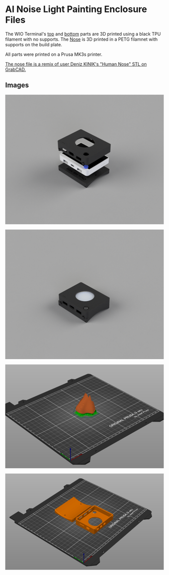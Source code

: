 # AI Noise Light Painting Enclosure Files

The WIO Terminal's [top](Wio_Terminal_Holder_Top.stl) and [bottom](Wio_Terminal_Holder_Bottom.stl) parts are 3D printed using a black TPU filament with no supports. The [Nose](Nose.stl) is 3D printed in a PETG filamnet with supports on the build plate. 

All parts were printed on a Prusa MK3s printer.

[The nose file is a remix of user Deniz KINIK's "Human Nose" STL on GrabCAD.](https://grabcad.com/library/human-nose-2/details?folder_id=10318534)

## Images

![Render exploded](https://github.com/ChristianNHill/AI-Nose-L-Painting/blob/main/Images/holder-render-1.png)

![Render assembled](https://github.com/ChristianNHill/AI-Nose-L-Painting/blob/main/Images/holder-render-2.png)

![Nose on build plate](https://github.com/ChristianNHill/AI-Nose-L-Painting/blob/main/Images/nose-on-plate.jpeg)

![Enclosure on build plate](https://github.com/ChristianNHill/AI-Nose-L-Painting/blob/main/Images/enclosure-on-plate.jpeg)
